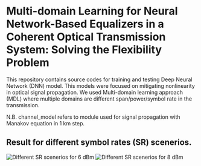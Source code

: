 # Multi-domain Learning for Neural Network-Based Equalizers in a Coherent Optical Transmission System: Solving the Flexibility Problem

This repository contains source codes for training and testing Deep Neural Network (DNN) model. 
This models were focused on mitigating nonlinearity in optical signal propagation.
We used Multi-domain learning approach (MDL) where multiple domains are different span/power/symbol rate in the transmission.

N.B. channel_model refers to module used for signal propagation with Manakov equation in 1 km step.


## Result for different symbol rates (SR) scenerios.
![Different SR scenerios for 6 dBm](https://user-images.githubusercontent.com/96380861/187230486-96767673-b760-4272-ba53-c004f7687960.png)
![Different SR scenerios for 8 dBm](https://user-images.githubusercontent.com/96380861/187230847-cc7dbddc-dd5a-4e26-8ac5-6879a40397dd.png)
